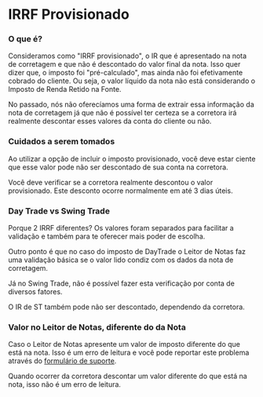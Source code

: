 # IRRF Provisionado

### O que é?

Consideramos como "IRRF provisionado", o IR que é apresentado na nota de corretagem e que não é descontado do valor final da nota.
Isso quer dizer que, o imposto foi "pré-calculado", mas ainda não foi efetivamente cobrado do cliente.
Ou seja, o valor líquido da nota não está considerando o Imposto de Renda Retido na Fonte.

No passado, nós não oferecíamos uma forma de extrair essa informação da nota de corretagem já que não é possível ter certeza se a corretora irá realmente descontar esses valores da conta do cliente ou não.

### Cuidados a serem tomados

Ao utilizar a opção de incluir o imposto provisionado, você deve estar ciente que esse valor pode não ser descontado de sua conta na corretora.

Você deve verificar se a corretora realmente descontou o valor provisionado. Este desconto ocorre normalmente em até 3 dias úteis.

### Day Trade vs Swing Trade

Porque 2 IRRF diferentes?
Os valores foram separados para facilitar a validação e também para te oferecer mais poder de escolha.

Outro ponto é que no caso do imposto de DayTrade o Leitor de Notas faz uma validação básica se o valor lido condiz com os dados da nota de corretagem.

Já no Swing Trade, não é possível fazer esta verificação por conta de diversos fatores.

O IR de ST também pode não ser descontado, dependendo da corretora.

### Valor no Leitor de Notas, diferente do da Nota

Caso o Leitor de Notas apresente um valor de imposto diferente do que está na nota.
Isso é um erro de leitura e você pode reportar este problema através do [formulário de suporte](https://leitordenotas.com.br/suporte.html).

Quando ocorrer da corretora descontar um valor diferente do que está na nota, isso não é um erro de leitura.
